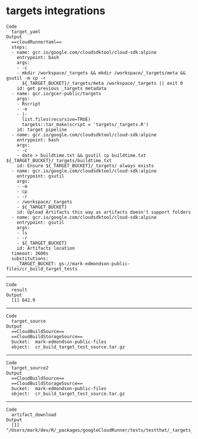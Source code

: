 # targets integrations

    Code
      target_yaml
    Output
      ==cloudRunnerYaml==
      steps:
      - name: gcr.io/google.com/cloudsdktool/cloud-sdk:alpine
        entrypoint: bash
        args:
        - -c
        - mkdir /workspace/_targets && mkdir /workspace/_targets/meta && gsutil -m cp -r
          ${_TARGET_BUCKET}/_targets/meta /workspace/_targets || exit 0
        id: get previous _targets metadata
      - name: gcr.io/gcer-public/targets
        args:
        - Rscript
        - -e
        - |-
          list.files(recursive=TRUE)
          targets::tar_make(script = 'targets/_targets.R')
        id: target pipeline
      - name: gcr.io/google.com/cloudsdktool/cloud-sdk:alpine
        entrypoint: bash
        args:
        - -c
        - date > buildtime.txt && gsutil cp buildtime.txt ${_TARGET_BUCKET}/_targets/buildtime.txt
        id: Ensure ${_TARGET_BUCKET}/_targets/ always exists
      - name: gcr.io/google.com/cloudsdktool/cloud-sdk:alpine
        entrypoint: gsutil
        args:
        - -m
        - cp
        - -r
        - /workspace/_targets
        - ${_TARGET_BUCKET}
        id: Upload Artifacts this way as artifacts doesn't support folders
      - name: gcr.io/google.com/cloudsdktool/cloud-sdk:alpine
        entrypoint: gsutil
        args:
        - ls
        - -r
        - ${_TARGET_BUCKET}
        id: Artifacts location
      timeout: 3600s
      substitutions:
        _TARGET_BUCKET: gs://mark-edmondson-public-files/cr_build_target_tests

---

    Code
      result
    Output
      [1] 642.9

---

    Code
      target_source
    Output
      ==CloudBuildSource==
      ==CloudBuildStorageSource==
      bucket:  mark-edmondson-public-files 
      object:  cr_build_target_test_source.tar.gz 

---

    Code
      target_source2
    Output
      ==CloudBuildSource==
      ==CloudBuildStorageSource==
      bucket:  mark-edmondson-public-files 
      object:  cr_build_target_test_source.tar.gz 

---

    Code
      artifact_download
    Output
      [1] "/Users/mark/dev/R/_packages/googleCloudRunner/tests/testthat/_targets_cloudbuild/cr_build_target_tests"

